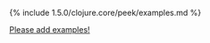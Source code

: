 {% include 1.5.0/clojure.core/peek/examples.md %}

[Please add examples!](https://github.com/arrdem/grimoire/edit/master/_includes/1.6.0/clojure.core/peek/examples.md)
